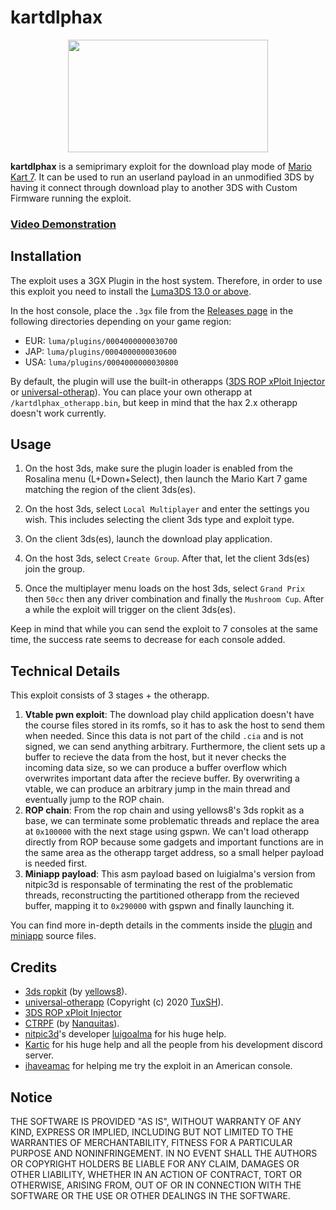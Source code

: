 # kartdlphax
<p align="center">
<img width="320" height="180" src="https://github.com/mariohackandglitch/kartdlphax/blob/main/DLP.png?raw=true">
</p>

**kartdlphax** is a semiprimary exploit for the download play mode of [Mario Kart 7](https://en.wikipedia.org/wiki/Mario_Kart_7). It can be used to run an userland payload in an unmodified 3DS by having it connect through download play to another 3DS with Custom Firmware running the exploit.

### [Video Demonstration](https://www.youtube.com/watch?v=W2RLSJZhQFc)

## Installation
The exploit uses a 3GX Plugin in the host system. Therefore, in order to use this exploit you need to install the [Luma3DS 13.0 or above](https://github.com/Luma3DS/Luma3DS/releases).

In the host console, place the `.3gx` file from the [Releases page](https://github.com/PabloMK7/kartdlphax/releases/latest) in the following directories depending on your game region:
- EUR: `luma/plugins/0004000000030700`
- JAP: `luma/plugins/0004000000030600`
- USA: `luma/plugins/0004000000030800`

By default, the plugin will use the built-in otherapps ([3DS ROP xPloit Injector](https://github.com/PabloMK7/3dsropxploitinjector) or [universal-otherap](https://github.com/TuxSH/universal-otherapp)). You can place your own otherapp at `/kartdlphax_otherapp.bin`, but keep in mind that the hax 2.x otherapp doesn't work currently.

## Usage
1. On the host 3ds, make sure the plugin loader is enabled from the Rosalina menu (L+Down+Select), then launch the Mario Kart 7 game matching the region of the client 3ds(es).

2. On the host 3ds, select `Local Multiplayer` and enter the settings you wish. This includes selecting the client 3ds type and exploit type.

3. On the client 3ds(es), launch the download play application.

4. On the host 3ds, select `Create Group`. After that, let the client 3ds(es) join the group.

5. Once the multiplayer menu loads on the host 3ds, select `Grand Prix` then `50cc` then any driver combination and finally the `Mushroom Cup`. After a while the exploit will trigger on the client 3ds(es).

Keep in mind that while you can send the exploit to 7 consoles at the same time, the success rate seems to decrease for each console added.

## Technical Details
This exploit consists of 3 stages + the otherapp.

1. **Vtable pwn exploit**: The download play child application doesn't have the course files stored in its romfs, so it has to ask the host to send them when needed. Since this data is not part of the child `.cia` and is not signed, we can send anything arbitrary. Furthermore, the client sets up a buffer to recieve the data from the host, but it never checks the incoming data size, so we can produce a buffer overflow which overwrites important data after the recieve buffer. By overwriting a vtable, we can produce an arbitrary jump in the main thread and eventually jump to the ROP chain.
2. **ROP chain**: From the rop chain and using yellows8's 3ds ropkit as a base, we can terminate some problematic threads and replace the area at `0x100000` with the next stage using gspwn. We can't load otherapp directly from ROP because some gadgets and important functions are in the same area as the otherapp target address, so a small helper payload is needed first.
3. **Miniapp payload**: This asm payload based on luigialma's version from nitpic3d is responsable of terminating the rest of the problematic threads, reconstructing the partitioned otherapp from the recieved buffer, mapping it to `0x290000` with gspwn and finally launching it.

You can find more in-depth details in the comments inside the [plugin](plugin/Sources/main.cpp) and [miniapp](3ds_ropkit/miniapp.s) source files.

## Credits
- [3ds ropkit](https://github.com/yellows8/3ds_ropkit) (by [yellows8](https://github.com/yellows8)).
- [universal-otherapp](https://github.com/TuxSH/universal-otherapp) (Copyright (c) 2020 [TuxSH](https://github.com/TuxSH)).
- [3DS ROP xPloit Injector](https://github.com/PabloMK7/3dsropxploitinjector)
- [CTRPF](https://gbatemp.net/threads/ctrpluginframework-blank-plugin-now-with-action-replay.487729/) (by [Nanquitas](https://github.com/Nanquitas)).
- [nitpic3d](https://github.com/luigoalma/nitpic3d)'s developer [luigoalma](https://github.com/luigoalma) for his huge help.
- [Kartic](https://github.com/hax0kartik) for his huge help and all the people from his development discord server.
- [ihaveamac](https://github.com/ihaveamac) for helping me try the exploit in an American console.

## Notice
THE SOFTWARE IS PROVIDED "AS IS", WITHOUT WARRANTY OF ANY KIND, EXPRESS OR
IMPLIED, INCLUDING BUT NOT LIMITED TO THE WARRANTIES OF MERCHANTABILITY,
FITNESS FOR A PARTICULAR PURPOSE AND NONINFRINGEMENT. IN NO EVENT SHALL THE
AUTHORS OR COPYRIGHT HOLDERS BE LIABLE FOR ANY CLAIM, DAMAGES OR OTHER
LIABILITY, WHETHER IN AN ACTION OF CONTRACT, TORT OR OTHERWISE, ARISING FROM,
OUT OF OR IN CONNECTION WITH THE SOFTWARE OR THE USE OR OTHER DEALINGS IN THE
SOFTWARE.
